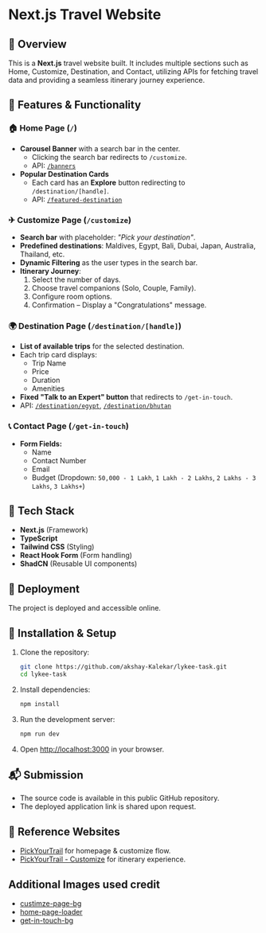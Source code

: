 # Next.js Travel Website

## 🚀 Overview
This is a **Next.js** travel website built. It includes multiple sections such as Home, Customize, Destination, and Contact, utilizing APIs for fetching travel data and providing a seamless itinerary journey experience.

## 🎯 Features & Functionality

### 🏠 Home Page (`/`)
- **Carousel Banner** with a search bar in the center.
  - Clicking the search bar redirects to `/customize`.
  - API: [`/banners`](https://json-data-1wm2.onrender.com/banners)
- **Popular Destination Cards**
  - Each card has an **Explore** button redirecting to `/destination/[handle]`.
  - API: [`/featured-destination`](https://json-data-1wm2.onrender.com/featured-destination)

### ✈ Customize Page (`/customize`)
- **Search bar** with placeholder: *"Pick your destination"*.
- **Predefined destinations**: Maldives, Egypt, Bali, Dubai, Japan, Australia, Thailand, etc.
- **Dynamic Filtering** as the user types in the search bar.
- **Itinerary Journey**:
  1. Select the number of days.
  2. Choose travel companions (Solo, Couple, Family).
  3. Configure room options.
  4. Confirmation – Display a "Congratulations" message.

### 🌍 Destination Page (`/destination/[handle]`)
- **List of available trips** for the selected destination.
- Each trip card displays:
  - Trip Name
  - Price
  - Duration
  - Amenities
- **Fixed "Talk to an Expert" button** that redirects to `/get-in-touch`.
- API: [`/destination/egypt`](https://json-data-1wm2.onrender.com/destination/egypt), [`/destination/bhutan`](https://json-data-1wm2.onrender.com/destination/bhutan)

### 📞 Contact Page (`/get-in-touch`)
- **Form Fields:**
  - Name
  - Contact Number
  - Email
  - Budget (Dropdown: `50,000 - 1 Lakh`, `1 Lakh - 2 Lakhs`, `2 Lakhs - 3 Lakhs`, `3 Lakhs+`)


## 🔧 Tech Stack
- **Next.js** (Framework)
- **TypeScript**
- **Tailwind CSS** (Styling)
- **React Hook Form** (Form handling)
- **ShadCN** (Reusable UI components)

## 🚀 Deployment
The project is deployed and accessible online.

## 📂 Installation & Setup
1. Clone the repository:
   ```sh
   git clone https://github.com/akshay-Kalekar/lykee-task.git
   cd lykee-task
   ```
2. Install dependencies:
   ```sh
   npm install
   ```
3. Run the development server:
   ```sh
   npm run dev
   ```
4. Open [http://localhost:3000](http://localhost:3000) in your browser.

## 📬 Submission
- The source code is available in this public GitHub repository.
- The deployed application link is shared upon request.

## 📌 Reference Websites
- [PickYourTrail](https://www.pickyourtrail.com/) for homepage & customize flow.
- [PickYourTrail - Customize](https://www.pickyourtrail.com/customize) for itinerary experience.

## Additional Images used credit
- [custimze-page-bg](https://www.printablee.com/post_black-and-white-world-map-printable_396505/)
- [home-page-loader](https://lottiefiles.com/free-animation/plane-flies-around-the-earth-bnkKYDPDZ2)
- [get-in-touch-bg](https://wallpapers.com/images/featured/white-aesthetic-laptop-ivqznp6h48afoug5.jpg)

